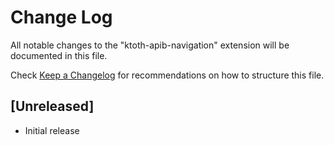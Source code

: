 # Change Log

All notable changes to the "ktoth-apib-navigation" extension will be documented in this file.

Check [Keep a Changelog](http://keepachangelog.com/) for recommendations on how to structure this file.

## [Unreleased]

- Initial release